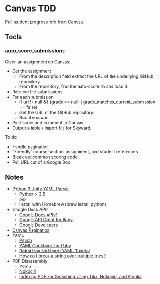 # Canvas TDD

Pull student progress info from Canvas.

## Tools

### auto_score_submissions

Given an assignment on Canvas:

* Get the assignment
  - From the description field extract the URL of the underlying GitHub repository.
  - From the repository, find the auto-score.rb and load it.
* Retrieve the submissions
* For each submission
  - If url != null && (grade == null || grade_matches_current_submission == false)
  - Get the URL of the GitHub repository.
  - Run the scorer
* Post score and comment to Canvas.
* Output a table / import file for Skyward.

To do:

* Handle pagination
* "Friendly" course/section, assignment, and student references
* Break out common scoring code
* Pull URL out of a Google Doc

## Notes

* [Python 3 Unity YAML Parser](https://pypi.org/project/unityparser/)
  - Python > 3.5
  - [pip](https://pip.pypa.io/en/stable/installing/)
  - Install with Homebrew (brew install python)
* Google Docs APIs
  - [Google Docs APIv1](https://developers.google.com/docs/api/)
  - [Google API Client for Ruby](https://github.com/googleapis/google-api-ruby-client)
  - [Google Developers](https://developers.google.com/)
* [Canvas Pagination](https://community.canvaslms.com/thread/1500)
* YAML
  - [Psych](https://ruby-doc.org/stdlib-2.1.0/libdoc/psych/rdoc/Psych.html#method-c-load_stream)
  - [YAML Cookbook for Ruby](https://yaml.org/YAML_for_ruby.html)
  - [Robot Has No Heart: YAML Tutorial](https://rhnh.net/2011/01/31/yaml-tutorial/)
  - [How do I break a string over multiple lines?](https://stackoverflow.com/questions/3790454/how-do-i-break-a-string-over-multiple-lines)
* PDF Disassembly
  - [Yomu](https://github.com/yomurb/yomu)
  - [Nokogiri]()
  - [Indexing PDF For Searching Using Tika, Nokogiri, and Algolia](https://stories.algolia.com/indexing-pdf-or-other-file-contents-for-searching-b2499c23568f)
